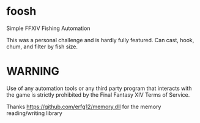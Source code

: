 # foosh
Simple FFXIV Fishing Automation

This was a personal challenge and is hardly fully featured. Can cast, hook, chum, and filter by fish size. 

# WARNING
Use of any automation tools or any third party program that interacts with the game is strictly prohibited by the Final Fantasy XIV Terms of Service. 

Thanks https://github.com/erfg12/memory.dll for the memory reading/writing library
